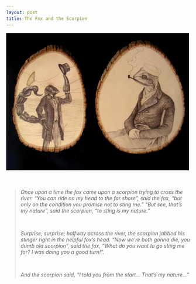 ```yaml
---
layout: post
title: The Fox and the Scorpion
---
```


<img src="/images/frog_and_scorpion.jpg" width="500" alt="The Frog and the Scorpion"/>
<br/>
<br/>
<br/>
<em>
<blockquote cite="https://en.wikipedia.org/wiki/The_Scorpion_and_the_Frog">
  <p>
    Once upon a time the fox came upon a scorpion trying to cross the river. “You can ride on my head to the far shore”, said the fox, “but only on the condition you promise not to sting me.” “But see, that’s my nature”, said the scorpion, “to sting is my nature.”
  </p>
  <br/>
  <p>
    Surprise, surprise; halfway across the river, the scorpion jabbed his stinger right in the helpful fox’s head. “Now we’re both gonna die, you dumb old scorpion”, said the fox, “What do you want to go sting me for? I was doing you a good turn!”. 
  </p>
  <br/>
  <p>
    And the scorpion said, “I told you from the start… That’s my nature…”
  </p>
</blockquote>
</em>

